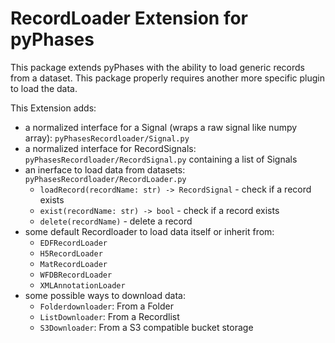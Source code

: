 # RecordLoader Extension for pyPhases

This package extends pyPhases with the ability to load generic records from a dataset. This package properly requires another more specific plugin to load the data.

This Extension adds:
- a normalized interface for a Signal (wraps a raw signal like numpy array): `pyPhasesRecordloader/Signal.py`
- a normalized interface for RecordSignals: `pyPhasesRecordloader/RecordSignal.py` containing a list of Signals
- an inerface to load data from datasets: `pyPhasesRecordloader/RecordLoader.py`
  - `loadRecord(recordName: str) -> RecordSignal` - check if a record exists
  - `exist(recordName: str) -> bool` - check if a record exists
  - `delete(recordName)` - delete a record
- some default Recordloader to load data itself or inherit from:
  - `EDFRecordLoader`
  - `H5RecordLoader`
  - `MatRecordLoader`
  - `WFDBRecordLoader`
  - `XMLAnnotationLoader`
- some possible ways to download data:
  - `Folderdownloader`: From a Folder
  - `ListDownloader`: From a Recordlist
  - `S3Downloader`: From a S3 compatible bucket storage
